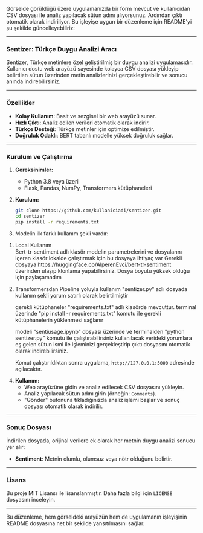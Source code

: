 Görselde görüldüğü üzere uygulamanızda bir form mevcut ve kullanıcıdan CSV dosyası ile analiz yapılacak sütun adını alıyorsunuz. Ardından çıktı otomatik olarak indiriliyor. Bu işleyişe uygun bir düzenleme için README'yi şu şekilde güncelleyebiliriz:

---

### **Sentizer: Türkçe Duygu Analizi Aracı**

Sentizer, Türkçe metinlere özel geliştirilmiş bir duygu analizi uygulamasıdır. Kullanıcı dostu web arayüzü sayesinde kolayca CSV dosyası yükleyip belirtilen sütun üzerinden metin analizlerinizi gerçekleştirebilir ve sonucu anında indirebilirsiniz.

---

### **Özellikler**
- **Kolay Kullanım**: Basit ve sezgisel bir web arayüzü sunar.
- **Hızlı Çıktı**: Analiz edilen verileri otomatik olarak indirir.
- **Türkçe Desteği**: Türkçe metinler için optimize edilmiştir.
- **Doğruluk Odaklı**: BERT tabanlı modelle yüksek doğruluk sağlar.

---

### **Kurulum ve Çalıştırma**
1. **Gereksinimler:**
   - Python 3.8 veya üzeri
   - Flask, Pandas, NumPy, Transformers kütüphaneleri

2. **Kurulum:**
   ```bash
   git clone https://github.com/kullaniciadi/sentizer.git
   cd sentizer
   pip install -r requirements.txt
   ```

3. Modelin ilk farklı kullanım şekli vardır:
1) Local Kullanım  
   Bert-tr-sentiment adlı klasör modelin parametrelerini ve dosyalarını içeren klasör lokalde çalıştırmak için bu dosyaya ihtiyaç var
   Gerekli dosyaya https://huggingface.co/AlperenEvci/bert-tr-sentiment üzerinden ulaşıp klonlama yapabilirsiniz.
   Dosya boyutu yüksek olduğu için paylaşamadım

2) Transformersdan Pipeline yoluyla kullanım
   "sentizer.py" adlı dosyada kullanım şekli yorum satırlı olarak belirtilmiştir

   gerekli kütüphaneler "requirements.txt" adlı klasörde mevcuttur.
   terminal üzerinde "pip install -r requirements.txt" komutu ile gerekli kütüphanelerin yüklenmesi sağlanır

   modeli "sentiusage.ipynb" dosyası üzerinde ve terminalden "python sentizer.py" komutu ile çalıştırabilirsiniz
   kullanılacak verideki yorumlara eş gelen sütun ismi ile işleminizi gerçekleştirip çıktı dosyasını otomatik olarak indirebilirsiniz.


   Komut çalıştırıldıktan sonra uygulama, `http://127.0.0.1:5000` adresinde açılacaktır.

4. **Kullanım:**
   - Web arayüzüne gidin ve analiz edilecek CSV dosyasını yükleyin.
   - Analiz yapılacak sütun adını girin (örneğin: `Comments`).
   - "Gönder" butonuna tıkladığınızda analiz işlemi başlar ve sonuç dosyası otomatik olarak indirilir.

---

### **Sonuç Dosyası**
İndirilen dosyada, orijinal verilere ek olarak her metnin duygu analizi sonucu yer alır:
- **Sentiment**: Metnin olumlu, olumsuz veya nötr olduğunu belirtir.

---

### **Lisans**
Bu proje MIT Lisansı ile lisanslanmıştır. Daha fazla bilgi için `LICENSE` dosyasını inceleyin.

---

Bu düzenleme, hem görseldeki arayüzün hem de uygulamanın işleyişinin README dosyasına net bir şekilde yansıtılmasını sağlar.
